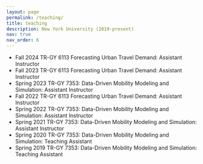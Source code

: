 ```yaml
---
layout: page
permalink: /teaching/
title: teaching
description: New York University (2019-present)
nav: true
nav_order: 6
---
```


- Fall 2024 TR-GY 6113 Forecasting Urban Travel Demand: Assistant Instructor
- Fall 2023 TR-GY 6113 Forecasting Urban Travel Demand: Assistant Instructor
- Spring 2023 TR-GY 7353: Data-Driven Mobility Modeling and Simulation: Assistant Instructor
- Fall 2022 TR-GY 6113 Forecasting Urban Travel Demand: Assistant Instructor
- Spring 2022 TR-GY 7353: Data-Driven Mobility Modeling and Simulation: Assistant Instructor
- Spring 2021 TR-GY 7353: Data-Driven Mobility Modeling and Simulation: Assistant Instructor
- Spring 2020 TR-GY 7353: Data-Driven Mobility Modeling and Simulation: Teaching Assistant
- Spring 2019 TR-GY 7353: Data-Driven Mobility Modeling and Simulation: Teaching Assistant